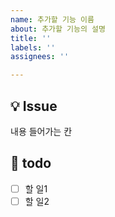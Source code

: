 ```yaml
---
name: 추가할 기능 이름
about: 추가할 기능의 설명
title: ''
labels: ''
assignees: ''

---
```


## 💡 Issue
내용 들어가는 칸

## 📝 todo
- [ ] 할 일1
- [ ] 할 일2
